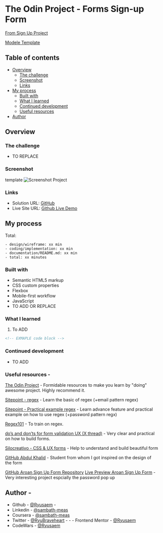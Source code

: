 # The Odin Project - Forms Sign-up Form

[From Sign Up Project](https://www.theodinproject.com/lessons/node-path-intermediate-html-and-css-sign-up-form)

[Modele Template](https://cdn.statically.io/gh/TheOdinProject/curriculum/5f37d43908ef92499e95a9b90fc3cc291a95014c/html_css/project-sign-up-form/sign-up-form.png)

## Table of contents

- [Overview](#overview)
  - [The challenge](#the-challenge)
  - [Screenshot](#screenshot)
  - [Links](#links)
- [My process](#my-process)
  - [Built with](#built-with)
  - [What I learned](#what-i-learned)
  - [Continued development](#continued-development)
  - [Useful resources](#useful-resources)
- [Author](#author)

## Overview

### The challenge

- TO REPLACE

### Screenshot

template
![Screenshot Project](/design/screenshot.png)

### Links

- Solution URL: [GitHub](https://github.com/Ryusaem/html-form-odin-project)
- Live Site URL: [Github Live Demo](https://ryusaem.github.io/html-form-odin-project/)

## My process

Total:

    - design/wireframe: xx min
    - coding/implementation: xx min
    - documentation/README.md: xx min
    - total: xx minutes

### Built with

- Semantic HTML5 markup
- CSS custom properties
- Flexbox
- Mobile-first workflow
- JavaScript
- TO ADD OR REPLACE

### What I learned

1. To ADD

```html
<!-- EXMAPLE code block -->
```

### Continued development

- TO ADD

### Useful resources -

[The Odin Project](https://www.theodinproject.com/) - Formidable resources to make you learn by "doing" awesome project. Highly recommend it.

[Sitepoint - regex](https://www.sitepoint.com/learn-regex/) - Learn the basic of regex (+email pattern regex)

[Sitepoint - Practical example regex](https://www.sitepoint.com/demystifying-regex-with-practical-examples/#matching-password) - Learn advance feature and practical example on how to use regex (+password pattern regx)

[Regex101](https://regex101.com/) - To train on regex.

[do’s and don’ts for form validation UX (X thread)](https://threadreaderapp.com/thread/1400388896136040454.html) - Very clear and practical on how to build forms.

[Silocreativo - CSS & UX forms](https://www.silocreativo.com/en/css-rescue-improving-ux-forms/) - Help to understand and build beautiful form

[GitHub Abdul Khalid](https://0xabdulkhalid.github.io/basket-sign-up/) - Student from whom I got inspired on the design of the form

[GitHub Aroan Sign Up Form Repository](https://github.com/aroan-v/Sign-up-Form)
[Live Preview Aroan Sign Up Form](https://aroan-v.github.io/Sign-up-Form/) - Very interesting project espcially the password pop up

## Author -

- Github - [@Ryusaem](https://github.com/Ryusaem) -
- Linkedin - [@sambath-meas](https://www.linkedin.com/in/sambath-meas)
- Coursera - [@sambath-meas](https://www.coursera.org/learner/sambath-meas)
- Twitter - [@RyuBraveheart](https://twitter.com/RyuBraveheart) - - - Frontend Mentor - [@Ryusaem](https://www.frontendmentor.io/profile/Ryusaem)
- CodeWars - [@Ryusaem](https://www.codewars.com/users/Ryusaem)
